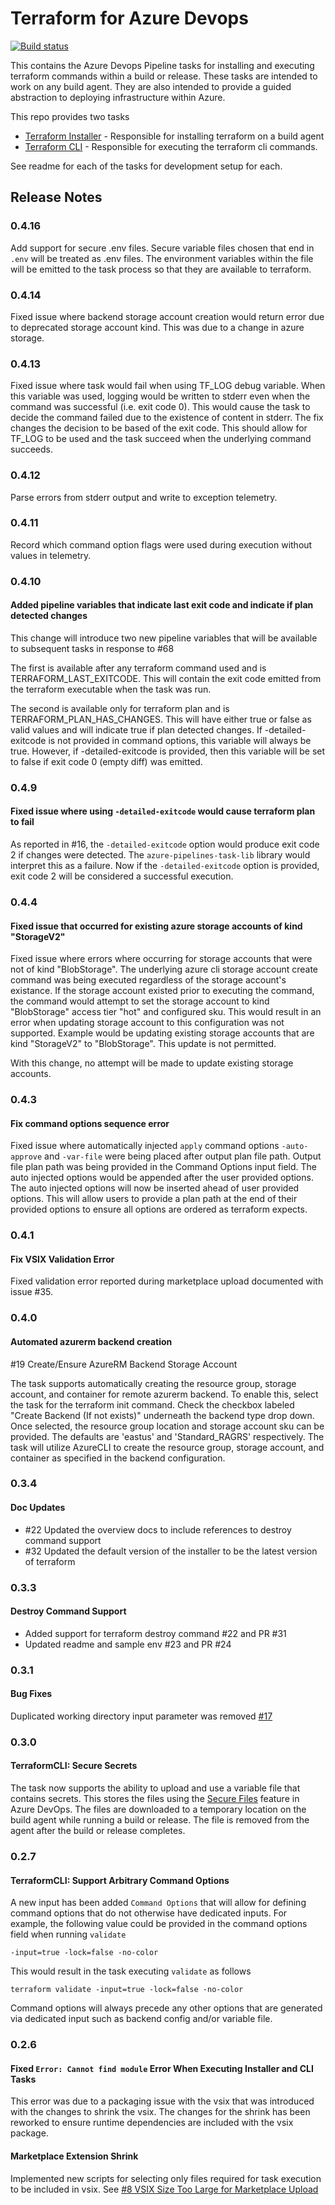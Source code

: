 # Terraform for Azure Devops

[![Build status](https://dev.azure.com/chzipp/azure-pipelines-tasks-terraform/_apis/build/status/azure-pipelines-tasks-terraform)](https://dev.azure.com/chzipp/azure-pipelines-tasks-terraform/_build/latest?definitionId=2)

This contains the Azure Devops Pipeline tasks for installing and executing terraform commands within a build or release. These tasks are intended to work on any build agent. They are also intended to provide a guided abstraction to deploying infrastructure within Azure.

This repo provides two tasks
- [Terraform Installer](TerraformInstaller#readme) - Responsible for installing terraform on a build agent
- [Terraform CLI](TerraformCLI#readme) - Responsible for executing the terraform cli commands.

See readme for each of the tasks for development setup for each.

## Release Notes

### 0.4.16

Add support for secure .env files. Secure variable files chosen that end in `.env` will be treated as .env files. The environment variables within the file will be emitted to the task process so that they are available to terraform.

### 0.4.14

Fixed issue where backend storage account creation would return error due to deprecated storage account kind. This was due to a change in azure storage.

### 0.4.13

Fixed issue where task would fail when using TF_LOG debug variable. When this variable was used, logging would be written to stderr even when the command was successful (i.e. exit code 0). This would cause the task to decide the command failed due to the existence of content in stderr. The fix changes the decision to be based of the exit code. This should allow for TF_LOG to be used and the task succeed when the underlying command succeeds.

### 0.4.12

Parse errors from stderr output and write to exception telemetry.

### 0.4.11

Record which command option flags were used during execution without values in telemetry.

### 0.4.10

#### Added pipeline variables that indicate last exit code and indicate if plan detected changes

This change will introduce two new pipeline variables that will be available to subsequent tasks in response to #68

The first is available after any terraform command used and is TERRAFORM_LAST_EXITCODE. This will contain the exit code emitted from the terraform executable when the task was run.

The second is available only for terraform plan and is TERRAFORM_PLAN_HAS_CHANGES. This will have either true or false as valid values and will indicate true if plan detected changes. If -detailed-exitcode is not provided in command options, this variable will always be true. However, if -detailed-exitcode is provided, then this variable will be set to false if exit code 0 (empty diff) was emitted.

### 0.4.9

#### Fixed issue where using `-detailed-exitcode` would cause terraform plan to fail

As reported in #16, the `-detailed-exitcode` option would produce exit code 2 if changes were detected. The `azure-pipelines-task-lib` library would interpret this as a failure. Now if the `-detailed-exitcode` option is provided, exit code 2 will be considered a successful execution.

### 0.4.4

#### Fixed issue that occurred for existing azure storage accounts of kind "StorageV2"

Fixed issue where errors where occurring for storage accounts that were not of kind "BlobStorage". The underlying azure cli storage account create command was being executed regardless of the storage account's existance. If the storage account existed prior to executing the command, the command would attempt to set the storage account to kind "BlobStorage" access tier "hot" and configured sku. This would result in an error when updating storage account to this configuration was not supported. Example would be updating existing storage accounts that are kind "StorageV2" to "BlobStorage". This update is not permitted.

With this change, no attempt will be made to update existing storage accounts.

### 0.4.3

#### Fix command options sequence error

Fixed issue where automatically injected `apply` command options `-auto-approve` and `-var-file` were being placed after output plan file path. Output file plan path was being provided in the Command Options input field. The auto injected options would be appended after the user provided options. The auto injected options will now be inserted ahead of user provided options. This will allow users to provide a plan path at the end of their provided options to ensure all options are ordered as terraform expects.

### 0.4.1

#### Fix VSIX Validation Error

Fixed validation error reported during marketplace upload documented with issue #35.

### 0.4.0

#### Automated azurerm backend creation

#19 Create/Ensure AzureRM Backend Storage Account

The task supports automatically creating the resource group, storage account, and container for remote azurerm backend. To enable this, select the task for the terraform init command. Check the checkbox labeled "Create Backend (If not exists)" underneath the backend type drop down. Once selected, the resource group location and storage account sku can be provided. The defaults are 'eastus' and 'Standard_RAGRS' respectively. The task will utilize AzureCLI to create the resource group, storage account, and container as specified in the backend configuration.

### 0.3.4

#### Doc Updates

- #22 Updated the overview docs to include references to destroy command support
- #32 Updated the default version of the installer to be the latest version of terraform

### 0.3.3

#### Destroy Command Support

- Added support for terraform destroy command #22 and PR #31
- Updated readme and sample env #23 and PR #24

### 0.3.1

#### Bug Fixes
Duplicated working directory input parameter was removed [#17](https://github.com/charleszipp/azure-pipelines-tasks-terraform/issues/17)

### 0.3.0

#### TerraformCLI: Secure Secrets
The task now supports the ability to upload and use a variable file that contains secrets. This stores the files using the [Secure Files](https://docs.microsoft.com/en-us/azure/devops/pipelines/library/secure-files?view=vsts) feature in Azure DevOps. The files are downloaded to a temporary location on the build agent while running a build or release. The file is removed from the agent after the build or release completes.

### 0.2.7

#### TerraformCLI: Support Arbitrary Command Options 
A new input has been added `Command Options` that will allow for defining command options that do not otherwise have dedicated inputs. For example, the following value could be provided in the command options field when running `validate`
```
-input=true -lock=false -no-color
```
This would result in the task executing `validate` as follows
```
terraform validate -input=true -lock=false -no-color
```
Command options will always precede any other options that are generated via dedicated input such as backend config and/or variable file. 

### 0.2.6

#### Fixed `Error: Cannot find module` Error When Executing Installer and CLI Tasks
This error was due to a packaging issue with the vsix that was introduced with the changes to shrink the vsix. The changes for the shrink has been reworked to ensure runtime dependencies are included with the vsix package.

#### Marketplace Extension Shrink
Implemented new scripts for selecting only files required for task execution to be included in vsix. See [#8 VSIX Size Too Large for Marketplace Upload](https://github.com/charleszipp/azure-pipelines-tasks-terraform/pull/9)


